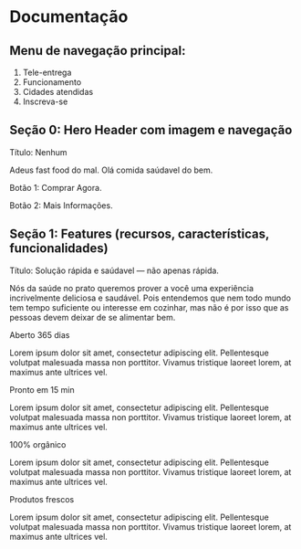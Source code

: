 # Documentação
## Menu de navegação principal:
1. Tele-entrega 
2. Funcionamento 
3. Cidades atendidas
4. Inscreva-se


## Seção 0: Hero Header com imagem e navegação

Título: Nenhum

Adeus fast food do mal. Olá comida saúdavel do bem.

Botão 1: Comprar Agora.

Botão 2: Mais Informações.


## Seção 1: Features (recursos, características, funcionalidades)
Título: Solução rápida e saúdavel — não apenas rápida.

Nós da saúde no prato queremos prover a você uma experiência incrivelmente deliciosa e saudável. Pois entendemos que nem todo mundo tem tempo suficiente ou interesse em cozinhar, mas não é por isso que as pessoas devem deixar de se alimentar bem.

Aberto 365 dias

Lorem ipsum dolor sit amet, consectetur adipiscing elit. Pellentesque volutpat malesuada massa non porttitor. Vivamus tristique laoreet lorem, at maximus ante ultrices vel.

Pronto em 15 min

Lorem ipsum dolor sit amet, consectetur adipiscing elit. Pellentesque volutpat malesuada massa non porttitor. Vivamus tristique laoreet lorem, at maximus ante ultrices vel.

100% orgânico

Lorem ipsum dolor sit amet, consectetur adipiscing elit. Pellentesque volutpat malesuada massa non porttitor. Vivamus tristique laoreet lorem, at maximus ante ultrices vel.

Produtos frescos

Lorem ipsum dolor sit amet, consectetur adipiscing elit. Pellentesque volutpat malesuada massa non porttitor. Vivamus tristique laoreet lorem, at maximus ante ultrices vel.
